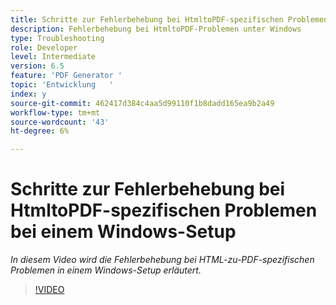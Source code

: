 ```yaml
---
title: Schritte zur Fehlerbehebung bei HtmltoPDF-spezifischen Problemen bei einem Windows-Setup
description: Fehlerbehebung bei HtmltoPDF-Problemen unter Windows
type: Troubleshooting
role: Developer
level: Intermediate
version: 6.5
feature: 'PDF Generator '
topic: 'Entwicklung   '
index: y
source-git-commit: 462417d384c4aa5d99110f1b8dadd165ea9b2a49
workflow-type: tm+mt
source-wordcount: '43'
ht-degree: 6%

---
```




# Schritte zur Fehlerbehebung bei HtmltoPDF-spezifischen Problemen bei einem Windows-Setup

*In diesem Video wird die Fehlerbehebung bei HTML-zu-PDF-spezifischen Problemen in einem Windows-Setup erläutert.*

>[!VIDEO](https://video.tv.adobe.com/v/335545?quality=9&learn=on)

